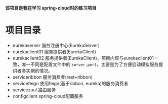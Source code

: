 **该项目是我在学习 spring-cloud时的练习项目**

# 项目目录
- eurekaserver  服务注册中心(EurekaServer)
- eurekaclient01    服务提供者(EurekaClient)
- eurekaclient02    服务提供者(EurekaClient)，项目内容与eurekaclient01一致，唯一不同是配置文件中的 `server.port`，主要是为了方便启动模拟服务提供者多实例的情况。
- serviceribbon 服务消费者(rest+ribbon)
- servicefeign  使用feign(基于ribbon, eureka)的服务消费者
- servicezuul   路由服务
- configclient  spring-cloud配置服务